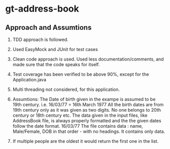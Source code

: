 # gt-address-book

## Approach and Assumtions
1. TDD approach is followed.

2. Used EasyMock and JUnit for test cases

3. Clean code approach is used. Used less documentation/comments, and made sure that the code speaks for itself.

4. Test coverage has been verified to be above 90%, except for the Application.java

5. Multi threading not considered, for this application.

6. Assumtions:
   The Date of birth given in the exampe is assumed to be 19th century. i.e. 16/03/77  = 16th March 1977
   All the birth dates are from 19th century only as it was given as two digits. No one belongs to 20th century or 18th century etc.
   The data given in the input files, like AddressBook file, is always properly formatted and the the given dates follow the date format. 16/03/77
   The file contains data : name, Male/Female, DOB in that order - with no headings. It contains only data.

7. If multiple people are the oldest it would return the first one in the list.
